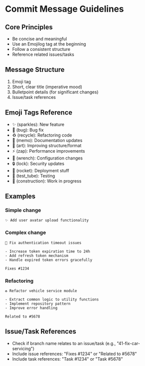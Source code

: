 # Commit Message Guidelines

## Core Principles
- Be concise and meaningful
- Use an Emojilog tag at the beginning
- Follow a consistent structure
- Reference related issues/tasks

## Message Structure
1. Emoji tag
2. Short, clear title (imperative mood)
3. Bulletpoint details (for significant changes)
4. Issue/task references

## Emoji Tags Reference
- ✨ (sparkles): New feature
- 🐛 (bug): Bug fix
- ♻️ (recycle): Refactoring code
- 📝 (memo): Documentation updates
- 🎨 (art): Improving structure/format
- ⚡️ (zap): Performance improvements
- 🔧 (wrench): Configuration changes
- 🔒 (lock): Security updates
- 🚀 (rocket): Deployment stuff
- 🧪 (test_tube): Testing
- 🚧 (construction): Work in progress

## Examples

### Simple change
```
✨ Add user avatar upload functionality
```

### Complex change
```
🐛 Fix authentication timeout issues

- Increase token expiration time to 24h
- Add refresh token mechanism
- Handle expired token errors gracefully

Fixes #1234
```

### Refactoring
```
♻️ Refactor vehicle service module

- Extract common logic to utility functions
- Implement repository pattern
- Improve error handling

Related to #5678
```

## Issue/Task References
- Check if branch name relates to an issue/task (e.g., "41-fix-car-servicing")
- Include issue references: "Fixes #1234" or "Related to #5678"
- Include task references: "Task #1234" or "Task #5678"